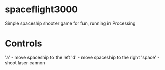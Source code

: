 # spaceflight3000
Simple spaceship shooter game for fun, running in Processing

# Controls
'a' - move spaceship to the left
'd' - move spaceship to the right
'space' - shoot laser cannon